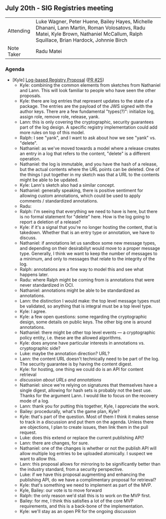 ## July 20th - SIG Registries meeting

|          |      |
| -------- | -------- |
| Attending  | Luke Wagner, Peter Huene, Bailey Hayes, Michelle Dhanani, Lann Martin, Roman Volosatovs, Radu Matei, Kyle Brown, Nathaniel McCallum, Ralph Squillace, Brian Hardock, Johnnie Birch
| Note Taker | Radu Matei

### Agenda

- [Kyle] [Log-based Registry Proposal](https://github.com/bytecodealliance/SIG-Registries/blob/proposal/log-based-registry/proposals/Log-Based-Registry.md) ([PR #25](https://github.com/bytecodealliance/SIG-Registries/pull/25))
    - Kyle: combining the common elements from sketches from Nathaniel and Lann. This will look familiar to people who have seen the other proposals.
    - Kyle: there are log entries that represent updates to the state of a package. The entries are the payload of the JWS signed with the author keys. There are a few fundamental "types(?)": initialize log, assign role, remove role, release, yank.
    - Lann: this is only covering the cryptographic, security guarantees part of the log design. A specific registry implementation could add more rules on top of this model.
    - Ralph: I see "yank", and I want to ask about how we see "yank" vs. "delete".
    - Nathaniel: as we've moved towards a model where a release creates an entry in a log that refers to the content, "delete" is a different operation.
    - Nathaniel: the log is immutable, and you have the hash of a release, but the actual contents where the URL points can be deleted. One of the things I put together in my sketch was that a URL to the contents might be able to be updated.
    - Kyle: Lann's sketch also had a similar concept.
    - Nathaniel: generally speaking, there is positive sentiment for allowing custom annotations, which could be used to apply comments / standardized annotations.
    - Radu:
    - Ralph: I'm seeing that everything we need to have is here, but there is no formal statement for "delete" here. How is the log going to report a deletion of a release?
    - Kyle: if it's a signal that you're no longer hosting the content, that is takedown. Whether that is an entry type or annotation, we have to discuss.
    - Nathaniel: if annotations let us sandbox some new message types, and depending on their desirabiliyt would move to a proper message type. Generally, I think we want to keep the number of messages to a minimum, and only to messages that relate to the integrity of the log.
    - Ralph: annotations are a fine way to model this and see what happens later.
    - Radu: where Ralph might be coming from is annotations that were never standardized in OCI.
    - Nathaniel: annotations might be able to be standardized as annotations.
    - Lann: the distinction I would make: the top level message types must be validated, so anything that is integral must be a top level type.
    - Kyle: I agree.
    - Kyle: a few open questions: some regarding the cryptographic design, some details on public keys. The other big one is around annotations. 
    - Nathaniel: there might be other top level events — a cryptographic policy entity, i.e. these are the allowed algorithms.
    - Kyle: does anyone have particular interests in annotations vs. cryptographic side?
    - Luke: maybe the annotation direction? URL?
    - Lann: the content URL doesn't technically need to be part of the log. The security guarantee is by having the content digest.
    - Kyle: for hosting, one thing we could do is an API for content retrieval
    - _discussion about URLs and annotations_
    - Nathaniel: since we're relying on signatures that themselves have a single digest, allowing for hash sets is probably not the best use. Thanks for the argument Lann. I would like to focus on the recovery mode of a log.
    - Lann: thank you for putting this together, Kyle, I appreciate the work.
    - Bailey: procedurally, what's the game plan, Kyle?
    - Kyle: that's part of the question. Most of them I think it makes sense to track in a discussion and put them on the agenda. Unless there are objections, I plan to create issues, then link them in the pull request.
    - Luke: does this extend or replace the current publishing API?
    - Lann: there are changes, for sure.
    - Nathaniel: one of the changes is whether or not the publish API will allow multiple log entries to be uploaded atomically. I suspect we want to allow this.
    - Lann: this proposal allows for mirroring to be significantly better than the industry standard, from a security perspective.
    - Luke: if we have this proposal augmenting and enhancing the publishing API, do we have a complimentary proposal for retrieval?
    - Kyle: that's something we need to implement as part of the MVP.
    - Kyle, Bailey: our vote is to move forward
    - Ralph: the only reason we'd stall this is to work on the MVP first.
    - Bailey: for me, I think this satisfies a lot of the core MVP requirements, and this is a back-bone of the implementation.
    - Kyle: we'll stay as an open PR for the ongoing discussion
